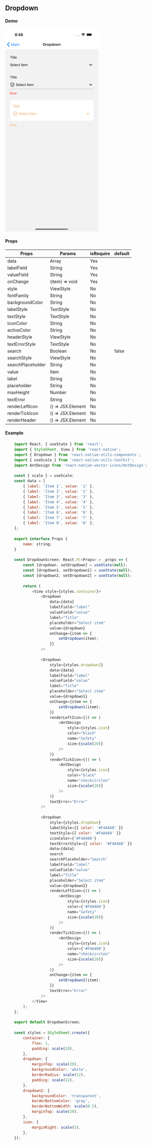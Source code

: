 ## Dropdown
#### Demo
![](https://github.com/hoaphantn7604/file-upload/blob/master/document/component/dropdown.png)

#### Props
| Props              | Params               | isRequire | default          |
| ------------------ | -------------------- | --------- | ---------------- |
| data               | Array                | Yes       |                  |
| labelField         | String               | Yes       |                  |
| valueField         | String               | Yes       |                  |
| onChange           | (item) => void       | Yes       |                  |
| style              | ViewStyle            | No        |                  |
| fontFamily         | String               | No        |                  |
| backgroundColor    | String               | No        |                  |
| labelStyle         | TextStyle            | No        |                  |
| textStyle          | TextStyle            | No        |                  |
| iconColor          | String               | No        |                  |
| activeColor        | String               | No        |                  |
| headerStyle        | ViewStyle            | No        |                  |
| textErrorStyle     | TextStyle            | No        |                  |
| search             | Boolean              | No        | false            |
| searchStyle        | ViewStyle            | No        |                  |
| searchPlaceholder  | String               | No        |                  |
| value              | Item                 | No        |                  |
| label              | String               | No        |                  |
| placeholder        | String               | No        |                  |
| maxHeight          | Number               | No        |                  |
| textError          | String               | No        |                  |
| renderLeftIcon     | () => JSX.Element    | No        |                  |
| renderTickIcon     | () => JSX.Element    | No        |                  |
| renderHeader       | () => JSX.Element    | No        |                  |

#### Example
```js
    import React, { useState } from 'react';
    import { StyleSheet, View } from 'react-native';
    import { Dropdown } from 'react-native-utils-components';
    import { useScale } from 'react-native-utils-toolkit';
    import AntDesign from 'react-native-vector-icons/AntDesign';

    const { scale } = useScale;
    const data = [
        { label: 'Item 1', value: '1' },
        { label: 'Item 2', value: '2' },
        { label: 'Item 3', value: '3' },
        { label: 'Item 4', value: '4' },
        { label: 'Item 5', value: '5' },
        { label: 'Item 6', value: '6' },
        { label: 'Item 7', value: '7' },
        { label: 'Item 8', value: '8' },
    ];

    export interface Props {
        name: string;
    }

    const DropdownScreen: React.FC<Props> = _props => {
        const [dropdown, setDropdown] = useState(null);
        const [dropdown1, setDropdown1] = useState(null);
        const [dropdown2, setDropdown2] = useState(null);

        return (
            <View style={styles.container}>
                <Dropdown
                    data={data}
                    labelField="label"
                    valueField="value"
                    label="Title"
                    placeholder="Select item"
                    value={dropdown}
                    onChange={item => {
                        setDropdown(item);
                    }}
                />

                <Dropdown
                    style={styles.dropdown2}
                    data={data}
                    labelField="label"
                    valueField="value"
                    label="Title"
                    placeholder="Select item"
                    value={dropdown1}
                    onChange={item => {
                        setDropdown1(item);
                    }}
                    renderLeftIcon={() => (
                        <AntDesign
                            style={styles.icon}
                            color="black"
                            name="Safety"
                            size={scale(20)}
                        />
                    )}
                    renderTickIcon={() => (
                        <AntDesign
                            style={styles.icon}
                            color="black"
                            name="checkcircleo"
                            size={scale(20)}
                        />
                    )}
                    textError="Error"
                />

                <Dropdown
                    style={styles.dropdown}
                    labelStyle={{ color: '#F4A460' }}
                    textStyle={{ color: '#F4A460' }}
                    iconColor={'#F4A460'}
                    textErrorStyle={{ color: '#F4A460' }}
                    data={data}
                    search
                    searchPlaceholder="Search"
                    labelField="label"
                    valueField="value"
                    label="Title"
                    placeholder="Select item"
                    value={dropdown2}
                    renderLeftIcon={() => (
                        <AntDesign
                            style={styles.icon}
                            color={'#F4A460'}
                            name="Safety"
                            size={scale(20)}
                        />
                    )}
                    renderTickIcon={() => (
                        <AntDesign
                            style={styles.icon}
                            color={'#F4A460'}
                            name="checkcircleo"
                            size={scale(20)}
                        />
                    )}
                    onChange={item => {
                        setDropdown2(item);
                    }}
                    textError="Error"
                />
            </View>
        );
    };

    export default DropdownScreen;

    const styles = StyleSheet.create({
        container: {
            flex: 1,
            padding: scale(20),
        },
        dropdown: {
            marginTop: scale(20),
            backgroundColor: 'white',
            borderRadius: scale(12),
            padding: scale(12),
        },
        dropdown2: {
            backgroundColor: 'transparent',
            borderBottomColor: 'gray',
            borderBottomWidth: scale(0.5),
            marginTop: scale(20),
        },
        icon: {
            marginRight: scale(5),
        },
    });
```